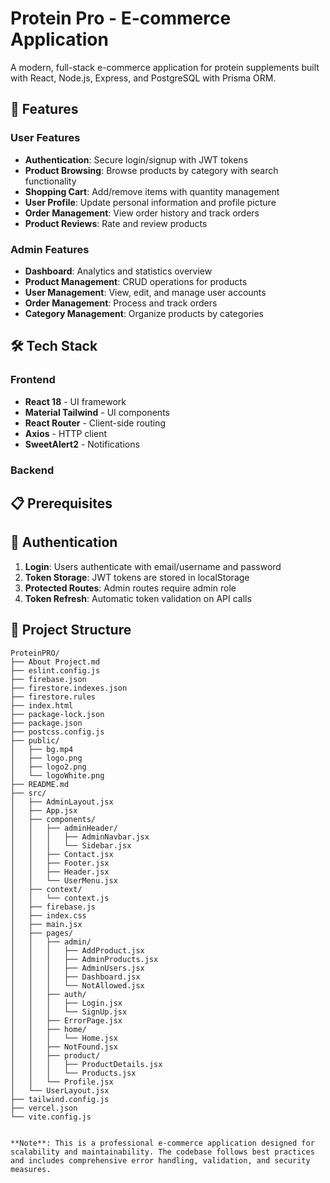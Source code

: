 # Protein Pro - E-commerce Application

A modern, full-stack e-commerce application for protein supplements built with React, Node.js, Express, and PostgreSQL with Prisma ORM.

## 🚀 Features

### User Features
- **Authentication**: Secure login/signup with JWT tokens
- **Product Browsing**: Browse products by category with search functionality
- **Shopping Cart**: Add/remove items with quantity management
- **User Profile**: Update personal information and profile picture
- **Order Management**: View order history and track orders
- **Product Reviews**: Rate and review products

### Admin Features
- **Dashboard**: Analytics and statistics overview
- **Product Management**: CRUD operations for products
- **User Management**: View, edit, and manage user accounts
- **Order Management**: Process and track orders
- **Category Management**: Organize products by categories

## 🛠️ Tech Stack

### Frontend
- **React 18** - UI framework
- **Material Tailwind** - UI components
- **React Router** - Client-side routing
- **Axios** - HTTP client
- **SweetAlert2** - Notifications

### Backend

## 📋 Prerequisites

## 🔐 Authentication

1. **Login**: Users authenticate with email/username and password
2. **Token Storage**: JWT tokens are stored in localStorage
3. **Protected Routes**: Admin routes require admin role
4. **Token Refresh**: Automatic token validation on API calls

## 📁 Project Structure

```
ProteinPRO/
├── About Project.md
├── eslint.config.js
├── firebase.json
├── firestore.indexes.json
├── firestore.rules
├── index.html
├── package-lock.json
├── package.json
├── postcss.config.js
├── public/
│   ├── bg.mp4
│   ├── logo.png
│   ├── logo2.png
│   └── logoWhite.png
├── README.md
├── src/
│   ├── AdminLayout.jsx
│   ├── App.jsx
│   ├── components/
│   │   ├── adminHeader/
│   │   │   ├── AdminNavbar.jsx
│   │   │   └── Sidebar.jsx
│   │   ├── Contact.jsx
│   │   ├── Footer.jsx
│   │   ├── Header.jsx
│   │   └── UserMenu.jsx
│   ├── context/
│   │   └── context.js
│   ├── firebase.js
│   ├── index.css
│   ├── main.jsx
│   ├── pages/
│   │   ├── admin/
│   │   │   ├── AddProduct.jsx
│   │   │   ├── AdminProducts.jsx
│   │   │   ├── AdminUsers.jsx
│   │   │   ├── Dashboard.jsx
│   │   │   └── NotAllowed.jsx
│   │   ├── auth/
│   │   │   ├── Login.jsx
│   │   │   └── SignUp.jsx
│   │   ├── ErrorPage.jsx
│   │   ├── home/
│   │   │   └── Home.jsx
│   │   ├── NotFound.jsx
│   │   ├── product/
│   │   │   ├── ProductDetails.jsx
│   │   │   └── Products.jsx
│   │   └── Profile.jsx
│   └── UserLayout.jsx
├── tailwind.config.js
├── vercel.json
└── vite.config.js


**Note**: This is a professional e-commerce application designed for scalability and maintainability. The codebase follows best practices and includes comprehensive error handling, validation, and security measures. 